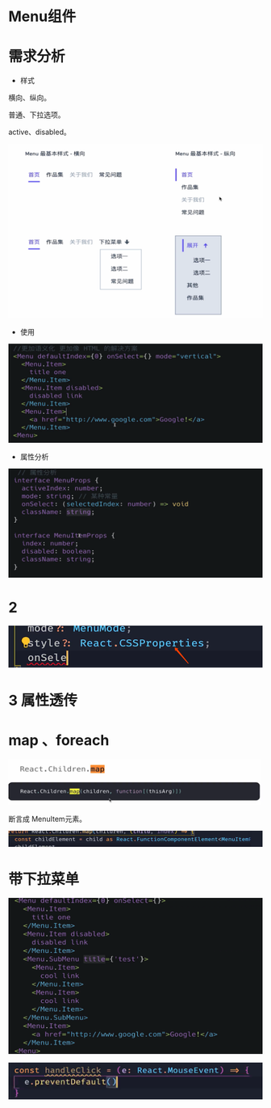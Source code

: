 # Menu组件 
# 需求分析

- 样式

横向、纵向。

普通、下拉选项。

active、disabled。

![](../.gitbook/assets/1658549228228-913e118a-cbff-49fb-8789-d337bc024e9d.png)

- 使用

![](../.gitbook/assets/1658549627945-752b7603-7c17-4478-8645-a6450b965b0c.png)

- 属性分析

![](../.gitbook/assets/1658549678237-162fb573-628d-40f8-8b07-d4fad963f543.png)

# 2 

![](../.gitbook/assets/1658551193134-ae79d097-b60c-47f2-bb09-ef262fa35ba4.png)

# 3 属性透传

# map 、foreach

![](../.gitbook/assets/1658564442042-ddc093d0-8033-4664-be7f-ed37e90aceeb.png)

断言成 MenuItem元素。

![](../.gitbook/assets/1658564623857-5a449765-6e1a-425f-b1ac-51ae1c71a2d8.png)

# 带下拉菜单

![](../.gitbook/assets/1658567109438-679ff86f-e246-4e79-b61d-a3fde0c20961.png)

![](../.gitbook/assets/1658651772061-b6b8fb20-87e1-4f4c-af0a-af4d15236cee.png)